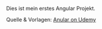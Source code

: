 Dies ist mein erstes Angular Projekt.

Quelle & Vorlagen: [Anular on Udemy](https://www.udemy.com/course/the-complete-guide-to-angular-2)

